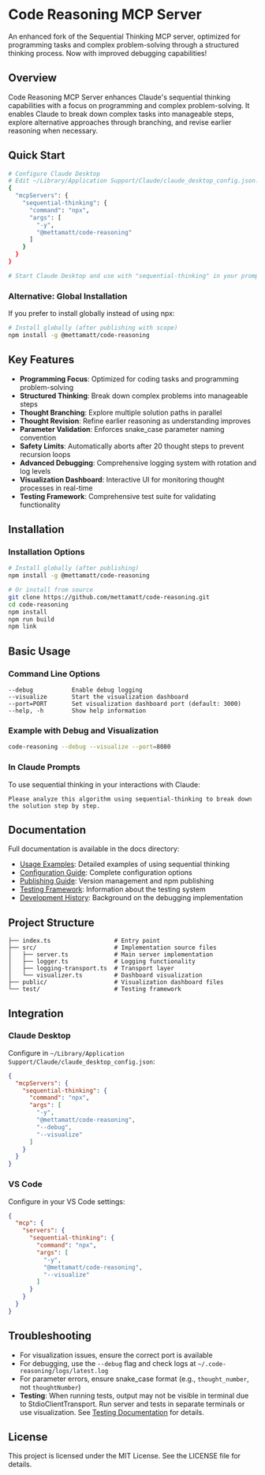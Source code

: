 # Code Reasoning MCP Server

An enhanced fork of the Sequential Thinking MCP server, optimized for programming tasks and complex problem-solving through a structured thinking process. Now with improved debugging capabilities!

## Overview

Code Reasoning MCP Server enhances Claude's sequential thinking capabilities with a focus on programming and complex problem-solving. It enables Claude to break down complex tasks into manageable steps, explore alternative approaches through branching, and revise earlier reasoning when necessary.

## Quick Start

```bash
# Configure Claude Desktop
# Edit ~/Library/Application Support/Claude/claude_desktop_config.json:
{
  "mcpServers": {
    "sequential-thinking": {
      "command": "npx",
      "args": [
        "-y",
        "@mettamatt/code-reasoning"
      ]
    }
  }
}

# Start Claude Desktop and use with "sequential-thinking" in your prompts
```

### Alternative: Global Installation

If you prefer to install globally instead of using npx:

```bash
# Install globally (after publishing with scope)
npm install -g @mettamatt/code-reasoning
```

## Key Features

- **Programming Focus**: Optimized for coding tasks and programming problem-solving
- **Structured Thinking**: Break down complex problems into manageable steps
- **Thought Branching**: Explore multiple solution paths in parallel
- **Thought Revision**: Refine earlier reasoning as understanding improves
- **Parameter Validation**: Enforces snake_case parameter naming convention
- **Safety Limits**: Automatically aborts after 20 thought steps to prevent recursion loops
- **Advanced Debugging**: Comprehensive logging system with rotation and log levels
- **Visualization Dashboard**: Interactive UI for monitoring thought processes in real-time
- **Testing Framework**: Comprehensive test suite for validating functionality

## Installation

### Installation Options

```bash
# Install globally (after publishing)
npm install -g @mettamatt/code-reasoning

# Or install from source
git clone https://github.com/mettamatt/code-reasoning.git
cd code-reasoning
npm install
npm run build
npm link
```

## Basic Usage

### Command Line Options

```
--debug           Enable debug logging
--visualize       Start the visualization dashboard
--port=PORT       Set visualization dashboard port (default: 3000)
--help, -h        Show help information
```

### Example with Debug and Visualization

```bash
code-reasoning --debug --visualize --port=8080
```

### In Claude Prompts

To use sequential thinking in your interactions with Claude:

```
Please analyze this algorithm using sequential-thinking to break down the solution step by step.
```

## Documentation

Full documentation is available in the docs directory:

- [Usage Examples](./docs/examples.md): Detailed examples of using sequential thinking
- [Configuration Guide](./docs/configuration.md): Complete configuration options
- [Publishing Guide](./docs/publishing.md): Version management and npm publishing
- [Testing Framework](./docs/testing.md): Information about the testing system
- [Development History](./docs/development-history.md): Background on the debugging implementation

## Project Structure

```
├── index.ts                  # Entry point 
├── src/                      # Implementation source files
│   ├── server.ts             # Main server implementation
│   ├── logger.ts             # Logging functionality
│   ├── logging-transport.ts  # Transport layer
│   └── visualizer.ts         # Dashboard visualization
├── public/                   # Visualization dashboard files
└── test/                     # Testing framework
```

## Integration

### Claude Desktop

Configure in `~/Library/Application Support/Claude/claude_desktop_config.json`:

```json
{
  "mcpServers": {
    "sequential-thinking": {
      "command": "npx",
      "args": [
        "-y",
        "@mettamatt/code-reasoning",
        "--debug",
        "--visualize"
      ]
    }
  }
}
```

### VS Code

Configure in your VS Code settings:

```json
{
  "mcp": {
    "servers": {
      "sequential-thinking": {
        "command": "npx",
        "args": [
          "-y",
          "@mettamatt/code-reasoning",
          "--visualize"
        ]
      }
    }
  }
}
```

## Troubleshooting

- For visualization issues, ensure the correct port is available
- For debugging, use the `--debug` flag and check logs at `~/.code-reasoning/logs/latest.log`
- For parameter errors, ensure snake_case format (e.g., `thought_number`, not `thoughtNumber`)
- **Testing**: When running tests, output may not be visible in terminal due to StdioClientTransport. Run server and tests in separate terminals or use visualization. See [Testing Documentation](./docs/testing.md#important-test-client-and-server-communication) for details.

## License

This project is licensed under the MIT License. See the LICENSE file for details.

